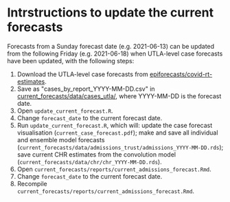 # Intrstructions to update the current forecasts

Forecasts from a Sunday forecast date (e.g. 2021-06-13) can be updated from the following Friday (e.g. 2021-06-18) when UTLA-level case forecasts have been updated, with the following steps:

1. Download the UTLA-level case forecasts from [epiforecasts/covid-rt-estimates](https://github.com/epiforecasts/covid-rt-estimates/blob/master/subnational/united-kingdom-local/cases/summary/cases_by_report.csv).
2. Save as "cases_by_report_YYYY-MM-DD.csv" in [current_forecasts/data/cases_utla/](https://github.com/epiforecasts/covid19-hospital-activity/tree/main/current_forecasts/data/cases_utla), where YYYY-MM-DD is the forecast date.
3. Open `update_current_forecast.R`.
4. Change `forecast_date` to the current forecast date.
5. Run `update_current_forecast.R`, which will: update the case forecast visualisation (`current_case_forecast.pdf`); make and save all individual and ensemble model forecasts (`current_forecasts/data/admissions_trust/admissions_YYYY-MM-DD.rds`); save current CHR estimates from the convolution model (`current_forecasts/data/chr/chr_YYYY-MM-DD.rds`).
6. Open `current_forecasts/reports/current_admissions_forecast.Rmd`.
7. Change `forecast_date` to the current forecast date.
8. Recompile `current_forecasts/reports/current_admissions_forecast.Rmd`.
